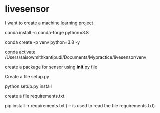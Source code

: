 # livesensor
I want to create a machine learning project

conda install -c conda-forge python=3.8

conda create -p venv python=3.8 -y

conda activate /Users/saisowmithkantipudi/Documents/Mypractice/livesensor/venv

create a package for sensor using __init__.py file

Create a file setup.py

python setup.py install 

create a file requirements.txt 

pip install -r requirements.txt
(-r is used to read the file requirements.txt)